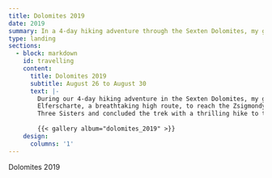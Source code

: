 ```yaml
---
title: Dolomites 2019
date: 2019
summary: In a 4-day hiking adventure through the Sexten Dolomites, my girlfriend and I traversed the Elferscharte to the Zsigmondyhütte, circled the iconic Three Sisters amid stunning alpine landscapes.
type: landing
sections:
  - block: markdown
    id: travelling
    content:
      title: Dolomites 2019
      subtitle: August 26 to August 30
      text: |-
        During our 4-day hiking adventure in the Sexten Dolomites, my girlfriend and I traversed the
        Elferscharte, a breathtaking high route, to reach the Zsigmondyhütte. Continuing our journey, we circled the iconic
        Three Sisters and concluded the trek with a thrilling hike to the beautiful Misurina Lake.
        
        {{< gallery album="dolomites_2019" >}}
    design:
      columns: '1'
---
```

Dolomites 2019
